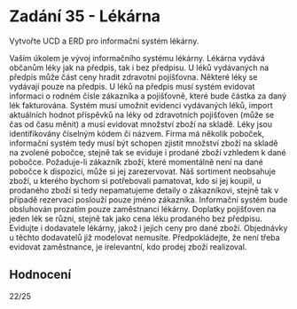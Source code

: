 # Zadání 35 - Lékárna
Vytvořte UCD a ERD pro informační systém lékárny.

Vaším úkolem je vývoj informačního systému lékárny. Lékárna vydává občanům léky jak na předpis, tak i bez předpisu. U léků vydávaných na předpis může část ceny hradit zdravotní pojišťovna. Některé léky se vydávají pouze na předpis. U léků na předpis musí systém evidovat informaci o rodném čísle zákazníka a pojišťovně, které bude částka za daný lék fakturována. Systém musí umožnit evidenci vydávaných léků, import aktuálních hodnot příspěvků na léky od zdravotních pojišťoven (může se čas od času měnit) a musí evidovat množství zboží na skladě. Léky jsou identifikovány číselným kódem či názvem. Firma má několik poboček, informační systém tedy musí být schopen zjistit množství zboží na skladě na zvolené pobočce, stejně tak se eviduje i prodané zboží vzhledem k dané pobočce. Požaduje-li zákazník zboží, které momentálně není na dané pobočce k dispozici, může si jej zarezervovat. Náš sortiment neobsahuje zboží, u kterého bychom si potřebovali pamatovat, kdo si jej koupil, u prodaného zboží si tedy nepamatujeme detaily o zákazníkovi, stejně tak v případě rezervací poslouží pouze jméno zákazníka. Informační systém bude obsluhován prozatím pouze zaměstnanci lékárny. Doplatky pojišťoven na jeden lék se různí, stejně tak jako cena léku prodaného bez předpisu. Evidujte i dodavatele lékárny, jakož i jejich ceny pro dané zboží. Objednávky u těchto dodavatelů již modelovat nemusíte. Předpokládejte, že není třeba evidovat zaměstnance, je irelevantní, kdo prodej zboží realizoval. 

## Hodnocení
22/25